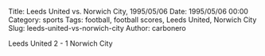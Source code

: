 Title: Leeds United vs. Norwich City, 1995/05/06
Date: 1995/05/06 00:00
Category: sports
Tags: football, football scores, Leeds United, Norwich City
Slug: leeds-united-vs-norwich-city
Author: carbonero


Leeds United 2 - 1 Norwich City

